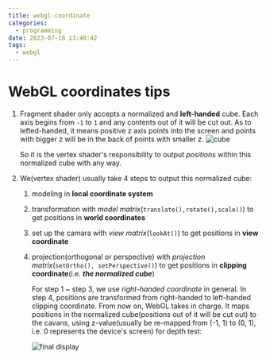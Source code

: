 ```yaml
---
title: webgl-coordinate
categories:
  - programming
date: 2023-07-18 13:48:42
tags:
  - webgl
---
```

# WebGL coordinates tips
1. Fragment shader only accepts a normalized and **left-handed** cube. Each axis begins from `-1` to `1` and any contents out of it will be cut out. As to lefted-handed, it means positive z axis points into the screen and points with bigger z will be in the back of points with smaller z. 
    ![cube](../images/norm_cube.png)

    So it is the vertex shader's responsibility to output *positions* within this normalized cube with any way.
    
2. We(vertex shader) usually take 4 steps to output this normalized cube:
    
    1. modeling in **local coordinate system**
    2. transformation with *model matrix*(`translate(),rotate(),scale()`) to get positions in **world coordinates**
    3. set up the camara with *view matrix*(`lookAt()`) to get positions in **view coordinate**
    4. projection(orthogonal or perspective) with *projection matrix*(`setOrtho(), setPerspective()`) to get positions in **clipping coordinate**(i.e. ***the normalized cube***)
    
        For step 1 ~ step 3, we use *right-handed coordinate* in general. In step 4, positions are transformed from right-handed to left-handed clipping coordinate. From now on, WebGL takes in charge. It maps positions in the normalized cube(positions out of it will be cut out) to the cavans, using z-value(usually be re-mapped from (-1, 1) to (0, 1), i.e. 0 represents the device's screen) for depth test:
        
        ![final display](../images/final_step.png)
